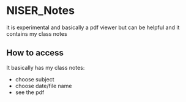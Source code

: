 # NISER_Notes
it is experimental and basically a pdf viewer but can be helpful and it contains my class notes

## How to access
It basically has my class notes:
- choose subject
- choose date/file name
- see the pdf